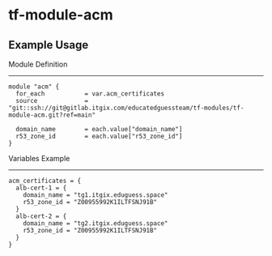 # tf-module-acm


## Example Usage


Module Definition

---

```
module "acm" {
  for_each           = var.acm_certificates
  source             = "git::ssh://git@gitlab.itgix.com/educatedguessteam/tf-modules/tf-module-acm.git?ref=main"

  domain_name        = each.value["domain_name"]
  r53_zone_id        = each.value["r53_zone_id"]
}
```


Variables Example

---

```
acm_certificates = {
  alb-cert-1 = {
    domain_name = "tg1.itgix.eduguess.space"
    r53_zone_id = "Z00955992K1ILTFSNJ91B"
  }
  alb-cert-2 = {
    domain_name = "tg2.itgix.eduguess.space"
    r53_zone_id = "Z00955992K1ILTFSNJ91B"
  }
}
```
